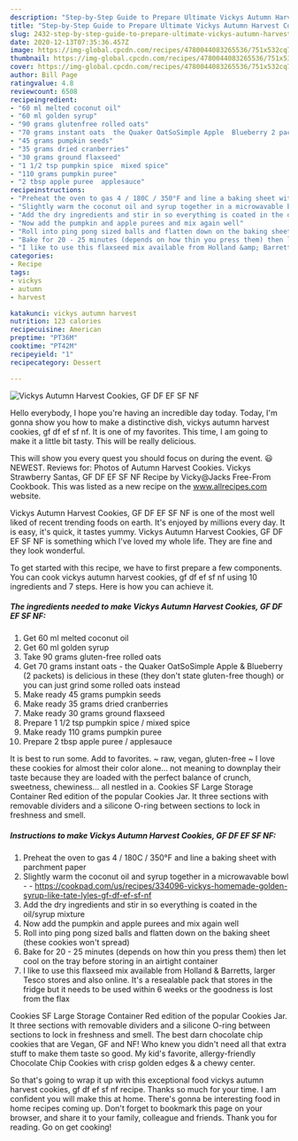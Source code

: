 ```yaml
---
description: "Step-by-Step Guide to Prepare Ultimate Vickys Autumn Harvest Cookies, GF DF EF SF NF"
title: "Step-by-Step Guide to Prepare Ultimate Vickys Autumn Harvest Cookies, GF DF EF SF NF"
slug: 2432-step-by-step-guide-to-prepare-ultimate-vickys-autumn-harvest-cookies-gf-df-ef-sf-nf
date: 2020-12-13T07:35:36.457Z
image: https://img-global.cpcdn.com/recipes/4780044083265536/751x532cq70/vickys-autumn-harvest-cookies-gf-df-ef-sf-nf-recipe-main-photo.jpg
thumbnail: https://img-global.cpcdn.com/recipes/4780044083265536/751x532cq70/vickys-autumn-harvest-cookies-gf-df-ef-sf-nf-recipe-main-photo.jpg
cover: https://img-global.cpcdn.com/recipes/4780044083265536/751x532cq70/vickys-autumn-harvest-cookies-gf-df-ef-sf-nf-recipe-main-photo.jpg
author: Bill Page
ratingvalue: 4.8
reviewcount: 6508
recipeingredient:
- "60 ml melted coconut oil"
- "60 ml golden syrup"
- "90 grams glutenfree rolled oats"
- "70 grams instant oats  the Quaker OatSoSimple Apple  Blueberry 2 packets is delicious in these they dont state glutenfree though or you can just grind some rolled oats instead"
- "45 grams pumpkin seeds"
- "35 grams dried cranberries"
- "30 grams ground flaxseed"
- "1 1/2 tsp pumpkin spice  mixed spice"
- "110 grams pumpkin puree"
- "2 tbsp apple puree  applesauce"
recipeinstructions:
- "Preheat the oven to gas 4 / 180C / 350°F and line a baking sheet with parchment paper"
- "Slightly warm the coconut oil and syrup together in a microwavable bowl  https://cookpad.com/us/recipes/334096-vickys-homemade-golden-syrup-like-tate-lyles-gf-df-ef-sf-nf"
- "Add the dry ingredients and stir in so everything is coated in the oil/syrup mixture"
- "Now add the pumpkin and apple purees and mix again well"
- "Roll into ping pong sized balls and flatten down on the baking sheet (these cookies won&#39;t spread)"
- "Bake for 20 - 25 minutes (depends on how thin you press them) then let cool on the tray before storing in an airtight container"
- "I like to use this flaxseed mix available from Holland &amp; Barretts, larger Tesco stores and also online. It&#39;s a resealable pack that stores in the fridge but it needs to be used within 6 weeks or the goodness is lost from the flax"
categories:
- Recipe
tags:
- vickys
- autumn
- harvest

katakunci: vickys autumn harvest 
nutrition: 123 calories
recipecuisine: American
preptime: "PT36M"
cooktime: "PT42M"
recipeyield: "1"
recipecategory: Dessert

---
```



![Vickys Autumn Harvest Cookies, GF DF EF SF NF](https://img-global.cpcdn.com/recipes/4780044083265536/751x532cq70/vickys-autumn-harvest-cookies-gf-df-ef-sf-nf-recipe-main-photo.jpg)

Hello everybody, I hope you're having an incredible day today. Today, I'm gonna show you how to make a distinctive dish, vickys autumn harvest cookies, gf df ef sf nf. It is one of my favorites. This time, I am going to make it a little bit tasty. This will be really delicious.

This will show you every quest you should focus on during the event. 😃 NEWEST. Reviews for: Photos of Autumn Harvest Cookies. Vickys Strawberry Santas, GF DF EF SF NF Recipe by Vicky@Jacks Free-From Cookbook. This was listed as a new recipe on the www.allrecipes.com website.

Vickys Autumn Harvest Cookies, GF DF EF SF NF is one of the most well liked of recent trending foods on earth. It's enjoyed by millions every day. It is easy, it's quick, it tastes yummy. Vickys Autumn Harvest Cookies, GF DF EF SF NF is something which I've loved my whole life. They are fine and they look wonderful.


To get started with this recipe, we have to first prepare a few components. You can cook vickys autumn harvest cookies, gf df ef sf nf using 10 ingredients and 7 steps. Here is how you can achieve it.

<!--inarticleads1-->

##### The ingredients needed to make Vickys Autumn Harvest Cookies, GF DF EF SF NF:

1. Get 60 ml melted coconut oil
1. Get 60 ml golden syrup
1. Take 90 grams gluten-free rolled oats
1. Get 70 grams instant oats - the Quaker OatSoSimple Apple &amp; Blueberry (2 packets) is delicious in these (they don&#39;t state gluten-free though) or you can just grind some rolled oats instead
1. Make ready 45 grams pumpkin seeds
1. Make ready 35 grams dried cranberries
1. Make ready 30 grams ground flaxseed
1. Prepare 1 1/2 tsp pumpkin spice / mixed spice
1. Make ready 110 grams pumpkin puree
1. Prepare 2 tbsp apple puree / applesauce


It is best to run some. Add to favorites. ~ raw, vegan, gluten-free ~ I love these cookies for almost their color alone… not meaning to downplay their taste because they are loaded with the perfect balance of crunch, sweetness, chewiness… all nestled in a. Cookies SF Large Storage Container Red edition of the popular Cookies Jar. It three sections with removable dividers and a silicone O-ring between sections to lock in freshness and smell. 

<!--inarticleads2-->

##### Instructions to make Vickys Autumn Harvest Cookies, GF DF EF SF NF:

1. Preheat the oven to gas 4 / 180C / 350°F and line a baking sheet with parchment paper
1. Slightly warm the coconut oil and syrup together in a microwavable bowl -  - https://cookpad.com/us/recipes/334096-vickys-homemade-golden-syrup-like-tate-lyles-gf-df-ef-sf-nf
1. Add the dry ingredients and stir in so everything is coated in the oil/syrup mixture
1. Now add the pumpkin and apple purees and mix again well
1. Roll into ping pong sized balls and flatten down on the baking sheet (these cookies won&#39;t spread)
1. Bake for 20 - 25 minutes (depends on how thin you press them) then let cool on the tray before storing in an airtight container
1. I like to use this flaxseed mix available from Holland &amp; Barretts, larger Tesco stores and also online. It&#39;s a resealable pack that stores in the fridge but it needs to be used within 6 weeks or the goodness is lost from the flax


Cookies SF Large Storage Container Red edition of the popular Cookies Jar. It three sections with removable dividers and a silicone O-ring between sections to lock in freshness and smell. The best darn chocolate chip cookies that are Vegan, GF and NF! Who knew you didn&#39;t need all that extra stuff to make them taste so good. My kid&#39;s favorite, allergy-friendly Chocolate Chip Cookies with crisp golden edges &amp; a chewy center. 

So that's going to wrap it up with this exceptional food vickys autumn harvest cookies, gf df ef sf nf recipe. Thanks so much for your time. I am confident you will make this at home. There's gonna be interesting food in home recipes coming up. Don't forget to bookmark this page on your browser, and share it to your family, colleague and friends. Thank you for reading. Go on get cooking!
